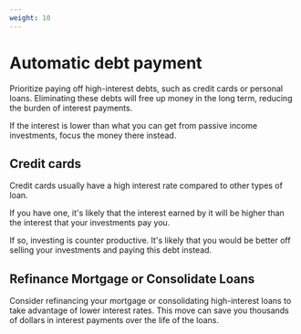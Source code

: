 ```yaml
---
weight: 10
---
```

# Automatic debt payment

Prioritize paying off high-interest debts, such as credit cards or personal loans. Eliminating these debts will free up money in the long term, reducing the burden of interest payments.

If the interest is lower than what you can get from passive income investments, focus the money there instead.

## Credit cards 

Credit cards usually have a high interest rate compared to other types of loan. 

If you have one, it's likely that the interest earned by it will be higher than the interest that your investments pay you. 

If so, investing is counter productive. It's likely that you would be better off selling your investments and paying this debt instead.


## Refinance Mortgage or Consolidate Loans

Consider refinancing your mortgage or consolidating high-interest loans to take advantage of lower interest rates. This move can save you thousands of dollars in interest payments over the life of the loans.